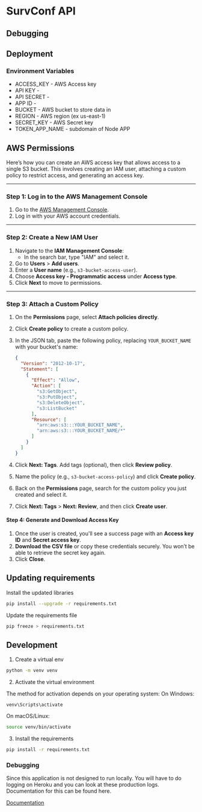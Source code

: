 # SurvConf API

## Debugging

## Deployment

### Environment Variables

- ACCESS_KEY - AWS Access key
- API KEY -
- API SECRET -
- APP ID -
- BUCKET - AWS bucket to store data in
- REGION - AWS region (ex us-east-1)
- SECRET_KEY - AWS Secret key
- TOKEN_APP_NAME - subdomain of Node APP

## AWS Permissions

Here’s how you can create an AWS access key that allows access to a single S3 bucket. This involves creating an IAM user, attaching a custom policy to restrict access, and generating an access key.

---

### **Step 1: Log in to the AWS Management Console**

1. Go to the [AWS Management Console](https://aws.amazon.com/console/).
2. Log in with your AWS account credentials.

---

### **Step 2: Create a New IAM User**

1. Navigate to the **IAM Management Console**:
   - In the search bar, type "IAM" and select it.
2. Go to **Users** > **Add users**.
3. Enter a **User name** (e.g., `s3-bucket-access-user`).
4. Choose **Access key - Programmatic access** under **Access type**.
5. Click **Next** to move to permissions.

---

### **Step 3: Attach a Custom Policy**

1. On the **Permissions** page, select **Attach policies directly**.
2. Click **Create policy** to create a custom policy.
3. In the JSON tab, paste the following policy, replacing `YOUR_BUCKET_NAME` with your bucket's name:

   ```json
   {
     "Version": "2012-10-17",
     "Statement": [
       {
         "Effect": "Allow",
         "Action": [
           "s3:GetObject",
           "s3:PutObject",
           "s3:DeleteObject",
           "s3:ListBucket"
         ],
         "Resource": [
           "arn:aws:s3:::YOUR_BUCKET_NAME",
           "arn:aws:s3:::YOUR_BUCKET_NAME/*"
         ]
       }
     ]
   }
   ```

4. Click **Next: Tags**. Add tags (optional), then click **Review policy**.
5. Name the policy (e.g., `s3-bucket-access-policy`) and click **Create policy**.
6. Back on the **Permissions** page, search for the custom policy you just created and select it.
7. Click **Next: Tags** > **Next: Review**, and then click **Create user**.

#### **Step 4: Generate and Download Access Key**

1. Once the user is created, you'll see a success page with an **Access key ID** and **Secret access key**.
2. **Download the CSV file** or copy these credentials securely. You won’t be able to retrieve the secret key again.
3. Click **Close**.

## Updating requirements

Install the updated libraries

```bash
pip install --upgrade -r requirements.txt
```

Update the requirements file

```bash
pip freeze > requirements.txt
```

## Development

1. Create a virtual env

```bash
python -m venv venv
```

2. Activate the virtual environment

The method for activation depends on your operating system:
On Windows:

```
venv\Scripts\activate
```

On macOS/Linux:

```bash
source venv/bin/activate
```

3. Install the requirements

```bash
pip install -r requirements.txt
```

### Debugging

Since this application is not designed to run locally. You will have to do logging on Heroku and you can look at these production logs. Documentation for this can be found here.

[Documentation](https://devcenter.heroku.com/articles/logging)
